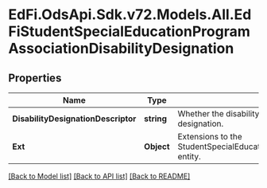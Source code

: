 # EdFi.OdsApi.Sdk.v72.Models.All.EdFiStudentSpecialEducationProgramAssociationDisabilityDesignation

## Properties

Name | Type | Description | Notes
------------ | ------------- | ------------- | -------------
**DisabilityDesignationDescriptor** | **string** | Whether the disability is IDEA, Section 504, or other disability designation. | 
**Ext** | **Object** | Extensions to the StudentSpecialEducationProgramAssociationDisabilityDesignation entity. | [optional] 

[[Back to Model list]](../../README.md#documentation-for-models) [[Back to API list]](../../README.md#documentation-for-api-endpoints) [[Back to README]](../../README.md)

